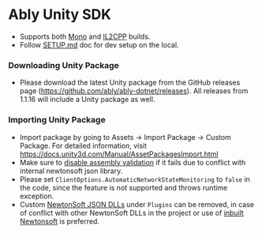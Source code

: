 # Ably Unity SDK
- Supports both [Mono](https://docs.unity3d.com/Manual/Mono.html) and [IL2CPP](https://docs.unity3d.com/Manual/IL2CPP.html) builds.
- Follow [SETUP.md](SETUP.md) doc for dev setup on the local.
  
### Downloading Unity Package
- Please download the latest Unity package from the GitHub releases page (https://github.com/ably/ably-dotnet/releases). All releases from 1.1.16 will include a Unity package as well.

### Importing Unity Package
- Import package by going to Assets -> Import Package -> Custom Package.
  For detailed information, visit https://docs.unity3d.com/Manual/AssetPackagesImport.html
- Make sure to [disable assembly validation](SETUP.md#disable-assembly-validation-error) if it fails due to conflict with internal newtonsoft json library.
- Please set `ClientOptions.AutomaticNetworkStateMonitoring` to `false` in the code, since the feature is not supported and throws runtime exception.
- Custom [NewtonSoft JSON DLLs](https://github.com/jilleJr/Newtonsoft.Json-for-Unity) under `Plugins` can be removed, in case of conflict with other NewtonSoft DLLs in the project or use of [inbuilt Newtonsoft](https://docs.unity3d.com/Packages/com.unity.nuget.newtonsoft-json@3.0/manual/index.html) is preferred.
  